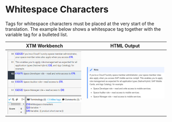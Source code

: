 # Whitespace Characters

Tags for whitespace characters must be placed at the very start of the translation. The example below shows a whitespace tag together with the variable tag for a bulleted list.

| XTM Workbench | HTML Output |
| --- | --- |
| ![whitespace](images/variable_whitespace_xtm.jpg) | ![pipe](images/variable_whitespace_html.jpg) |